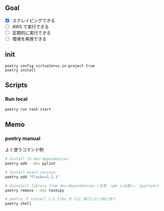 ## Goal

- [x] スクレイピングできる
- [ ] AWS で実行できる
- [ ] 定期的に実行できる
- [ ] 環境を再現できる

## init

```
poetry config virtualenvs.in-project true
poetry install
```

## Scripts

### Run local

```sh
poetry run task start
```

## Memo

### poetry manual

よく使うコマンド例

```sh
# Install to dev-dependencies
poetry add --dev pylint

# Install exact version
poetry add "Flask==1.1.1"

# Uninstall library from dev-dependencies (注意: npm とは違い、`pyproject.toml` から記述削除しただけでは Uninstall されない)
poetry remove --dev taskipy

# poetry で install した libs を CLI 実行したい時に使う
poetry shell
```

